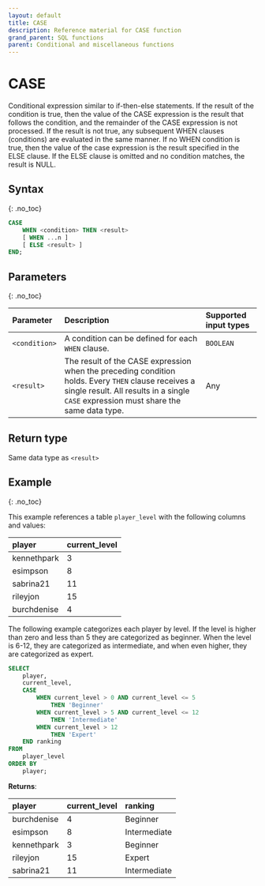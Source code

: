```yaml
---
layout: default
title: CASE
description: Reference material for CASE function
grand_parent: SQL functions
parent: Conditional and miscellaneous functions
---
```


# CASE

Conditional expression similar to if-then-else statements.
If the result of the condition is true, then the value of the CASE expression is the result that follows the condition, and the remainder of the CASE expression is not processed. If the result is not true, any subsequent WHEN clauses (conditions) are evaluated in the same manner. If no WHEN condition is true, then the value of the case expression is the result specified in the ELSE clause.  If the ELSE clause is omitted and no condition matches, the result is NULL.

## Syntax
{: .no_toc}

```sql
CASE
    WHEN <condition> THEN <result>
    [ WHEN ...n ]
    [ ELSE <result> ]
END;
```

## Parameters 
{: .no_toc}

| Parameter     | Description      | Supported input types | 
| :------------- | :-------------------------- | :--------|
| `<condition>` | A condition can be defined for each `WHEN` clause.   |  `BOOLEAN` | 
| `<result>`    | The result of the CASE expression when the preceding condition holds. Every `THEN` clause receives a single result. All results in a single `CASE` expression must share the same data type. | Any |

## Return type 
Same data type as `<result>`

## Example
{: .no_toc}

This example references a table `player_level` with the following columns and values: 

| player              | current_level |
| :-------------------- | :------ |
| kennethpark         | 3   |
| esimpson       | 8     |
| sabrina21 | 11   |
| rileyjon      | 15    |
| burchdenise     | 4    |


The following example categorizes each player by level. If the level is higher than zero and less than 5 they are categorized as beginner. When the level is 6-12, they are categorized as intermediate, and when even higher, they are categorized as expert.

```sql
SELECT
	player,
	current_level,
	CASE
		WHEN current_level > 0 AND current_level <= 5 
			THEN 'Beginner'
		WHEN current_level > 5 AND current_level <= 12 
			THEN 'Intermediate'
		WHEN current_level > 12
			THEN 'Expert'
	END ranking
FROM
	player_level
ORDER BY
	player;
```

**Returns**:

| player              | current_level | ranking | 
| :-------------------- | :------ | :-------|
| burchdenise     | 4    | Beginner | 
| esimpson       | 8     | Intermediate | 
| kennethpark         | 3   | Beginner | 
| rileyjon      | 15    | Expert |
| sabrina21 | 11   | Intermediate |

